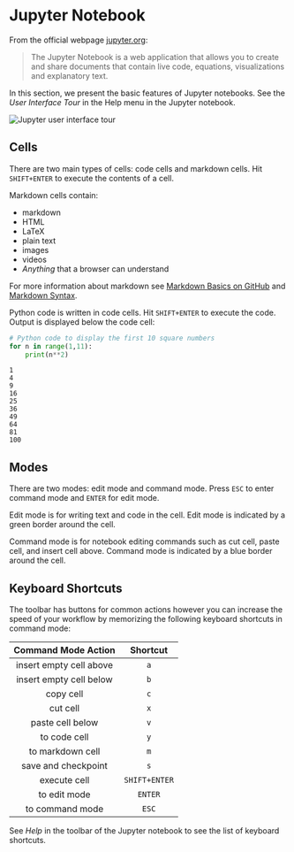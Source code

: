 # Jupyter Notebook

From the official webpage [jupyter.org](http://jupyter.org):

> The Jupyter Notebook is a web application that allows you to create and share documents that contain live code, equations, visualizations and explanatory text.

In this section, we present the basic features of Jupyter notebooks. See the *User Interface Tour* in the Help menu in the Jupyter notebook.

![Jupyter user interface tour](../img/jupyter/user-interface-tour.gif)

## Cells

There are two main types of cells: code cells and markdown cells. Hit `SHIFT+ENTER` to execute the contents of a cell.

Markdown cells contain:

* markdown
* HTML
* LaTeX
* plain text
* images
* videos
* *Anything* that a browser can understand

For more information about markdown see [Markdown Basics on GitHub](https://help.github.com/articles/basic-writing-and-formatting-syntax/) and [Markdown Syntax](https://daringfireball.net/projects/markdown/syntax).

Python code is written in code cells. Hit `SHIFT+ENTER` to execute the code. Output is displayed below the code cell:


```python
# Python code to display the first 10 square numbers
for n in range(1,11):
    print(n**2)
```

    1
    4
    9
    16
    25
    36
    49
    64
    81
    100


## Modes

There are two modes: edit mode and command mode. Press `ESC` to enter command mode and `ENTER` for edit mode.

Edit mode is for writing text and code in the cell. Edit mode is indicated by a green border around the cell.

Command mode is for notebook editing commands such as cut cell, paste cell, and insert cell above. Command mode is indicated by a blue border around the cell.

## Keyboard Shortcuts

The toolbar has buttons for common actions however you can increase the speed of your workflow by memorizing the following keyboard shortcuts in command mode:

| Command Mode Action | Shortcut |
| :---: | :---: |
| insert empty cell above | `a` |
| insert empty cell below | `b` |
| copy cell | `c` |
| cut cell | `x` |
| paste cell below | `v` |
| to code cell | `y` |
| to markdown cell | `m` |
| save and checkpoint | `s` |
| execute cell | `SHIFT+ENTER` |
| to edit mode | `ENTER` |
| to command mode | `ESC` |

See *Help* in the toolbar of the Jupyter notebook to see the list of keyboard shortcuts.
